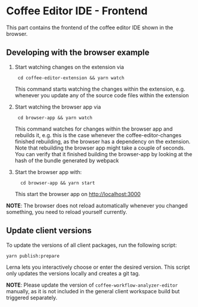 # Coffee Editor IDE - Frontend

This part contains the frontend of the coffee editor IDE shown in the browser.

## Developing with the browser example

1.  Start watching changes on the extension via

         cd coffee-editor-extension && yarn watch

    This command starts watching the changes within the extension, e.g. whenever you update any
    of the source code files within the extension

2.  Start watching the browser app via

         cd browser-app && yarn watch

    This command watches for changes within the browser app and rebuilds it, e.g. this is the
    case whenever the coffee-editor-changes finished rebuilding, as the browser has a dependency
    on the extension. Note that rebuilding the browser app might take a couple of seconds. You can
    verify that it finished building the browser-app by looking at the hash of the bundle generated by
    webpack

3.  Start the browser app with:

          cd browser-app && yarn start

    This start the browser app on <http://localhost:3000>

**NOTE**: The browser does not reload automatically whenever you changed something, you need to reload yourself currently.

## Update client versions

To update the versions of all client packages, run the following script:

    yarn publish:prepare

Lerna lets you interactively choose or enter the desired version. This script only updates the versions locally and creates a git tag.

**NOTE**: Please update the version of `coffee-workflow-analyzer-editor` manually, as it is not included in the general client workspace build but triggered separately.
